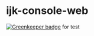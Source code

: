 # ijk-console-web

[![Greenkeeper badge](https://badges.greenkeeper.io/tangweikun/ijk-console-web-local.svg)](https://greenkeeper.io/)
for test
